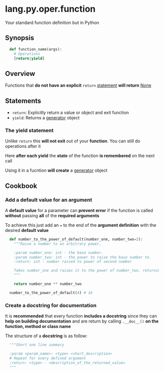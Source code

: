 # lang.py.oper.function

Your standard function definition but in Python

## Synopsis

```py
  def function_name(args):
    # Operations
    [return|yield]
```

## Overview

Functions that **do not have an explicit** `return` [statement](./4g9v.md)  **will
return** [None](./y624.md)

## Statements

- `return`: Explicitly return a value or object and exit function
- `yield`: Returns a [generator](./grh0.md) object

### The yield statement

Unlike `return` this **will not exit** out of your **function**. You can still
do operations after it

Here **after each yield** the **state** of the function **is remembered** on
the next call

Using it in a fucntion **will create** a [generator](./grh0.md) object

## Cookbook

### Add a default value for an argument

A **default value** for a parameter can **prevent error** if the function is called
**without** passing **all** of the **required arguments**

To achieve this just add an `=` to the end of the **argument definition** with
the desired **default value**

```py
  def number_to_the_power_of_default(number_one, number_two=2):
    """Raise a number to an arbitrary power.

    :param number_one: int - the base number.
    :param number_two: int - the power to raise the base number to.
    :return: int - number raised to power of second number

    Takes number_one and raises it to the power of number_two, returning the result.
    """

    return number_one ** number_two

  number_to_the_power_of_default(4) # 16
```

### Create a docstring for documentation

It is **recommended** that every function **includes a docstring** since they
can **help on building documentation** and are return by calling `.__doc__()`
**on the function, method or class name**

The structure of a **docstring** is as follow:

```py
  """Short one line summary

  :param <param_name>: <type> <short_description>
  # Repeat for every defined argument
  :return: <type> - <description_of_the_returned_value>
  """
```

